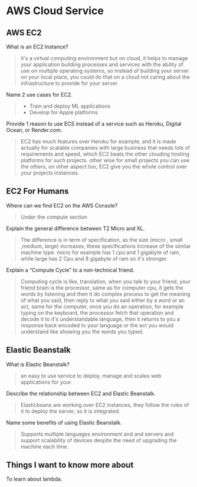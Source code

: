# AWS Cloud Service

## AWS EC2

What is an EC2 Instance?

>it's a virtual computing environment but on cloud, it helps to manage your application building processes and services with the ability of use on multiple operating systems, so instead of building your server on your local place, you could do that on a cloud not caring about the infrastructure to provide for your server.

Name 2 use cases for EC2.

> - Train and deploy ML applications
> - Develop for Apple platforms

Provide 1 reason to use ECS instead of a service such as Heroku, Digital Ocean, or Render.com.

>EC2 has much features over Heroku for example, and it is made actually for scalable companies with large business that needs lots of requirements and speed, which EC2 beats the other clouding hosting platforms for such projects. other wise for small projects you can use the others, on other aspect too, EC2 give you the whole control over your projects instances.

## EC2 For Humans

Where can we find EC2 on the AWS Console?

>Under the compute section

Explain the general difference between T2 Micro and XL.
>The difference is in term of specification, as the size (micro , small ,medium, large) increases, these specifications increase of the similar machine type. micro for example has  1 cpu and 1 gigabyte of ram, while large has 2 Cpu and 8 gigabyte of ram so it's stronger.

Explain a “Compute Cycle” to a non-technical friend.

>Computing cycle is like, translation, when you talk to your friend, your friend brain is the processor, same as for computer cpu, it gets the words by listening and then it do complex process to get the meaning of what you said, then reply to what you said either by a word or an act, same for the computer, once you do an operation, for example typing on the keyboard, the processor fetch that operation and decode it to it's understandable language, then it returns to you a response back encoded to your language or the act you would understand like showing you the words you typed.

## Elastic Beanstalk

What is Elastic Beanstalk?
>an easy to use service to deploy, manage and scales web applications for your.

Describe the relationship between EC2 and Elastic Beanstalk.

>Elasticbeans are working over EC2 instances, they follow the rules of it to deploy the server, so it is integrated.

Name some benefits of using Elastic Beanstalk.

>Supports multiple languages environment and and servers and support scalability of devices despite the need of upgrading the machine each time.

## Things I want to know more about

To learn about lambda.
